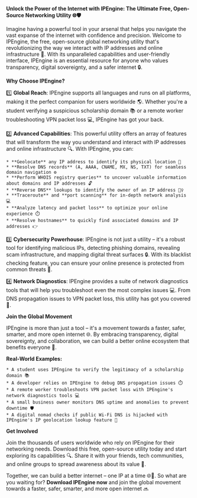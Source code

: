 **Unlock the Power of the Internet with IPEngine: The Ultimate Free, Open-Source Networking Utility 🌐🛡️**

Imagine having a powerful tool in your arsenal that helps you navigate the vast expanse of the internet with confidence and precision. Welcome to IPEngine, the free, open-source global networking utility that's revolutionizing the way we interact with IP addresses and online infrastructure 🚀. With its unparalleled capabilities and user-friendly interface, IPEngine is an essential resource for anyone who values transparency, digital sovereignty, and a safer internet 🔒.

**Why Choose IPEngine?**

1️⃣ **Global Reach**: IPEngine supports all languages and runs on all platforms, making it the perfect companion for users worldwide 🌎. Whether you're a student verifying a suspicious scholarship domain 📚 or a remote worker troubleshooting VPN packet loss 💻, IPEngine has got your back.

2️⃣ **Advanced Capabilities**: This powerful utility offers an array of features that will transform the way you understand and interact with IP addresses and online infrastructure 🔍. With IPEngine, you can:

	* **Geolocate** any IP address to identify its physical location 📍
	* **Resolve DNS records** (A, AAAA, CNAME, MX, NS, TXT) for seamless domain navigation ⚙️
	* **Perform WHOIS registry queries** to uncover valuable information about domains and IP addresses 🔓
	* **Reverse DNS** lookups to identify the owner of an IP address 🕵️‍♀️
	* **Traceroute** and **port scanning** for in-depth network analysis 💻
	* **Analyze latency and packet loss** to optimize your online experience ⏱️
	* **Resolve hostnames** to quickly find associated domains and IP addresses 👉

3️⃣ **Cybersecurity Powerhouse**: IPEngine is not just a utility – it's a robust tool for identifying malicious IPs, detecting phishing domains, revealing scam infrastructure, and mapping digital threat surfaces 🔒. With its blacklist checking feature, you can ensure your online presence is protected from common threats 🚨.

4️⃣ **Network Diagnostics**: IPEngine provides a suite of network diagnostics tools that will help you troubleshoot even the most complex issues 💻. From DNS propagation issues to VPN packet loss, this utility has got you covered 🔧.

**Join the Global Movement**

IPEngine is more than just a tool – it's a movement towards a faster, safer, smarter, and more open internet 🌐. By embracing transparency, digital sovereignty, and collaboration, we can build a better online ecosystem that benefits everyone 🤝.

**Real-World Examples:**

	* A student uses IPEngine to verify the legitimacy of a scholarship domain 📚
	* A developer relies on IPEngine to debug DNS propagation issues ⏱️
	* A remote worker troubleshoots VPN packet loss with IPEngine's network diagnostics tools 💻
	* A small business owner monitors DNS uptime and anomalies to prevent downtime 🛡️
	* A digital nomad checks if public Wi-Fi DNS is hijacked with IPEngine's IP geolocation lookup feature 📱

**Get Involved**

Join the thousands of users worldwide who rely on IPEngine for their networking needs. Download this free, open-source utility today and start exploring its capabilities 🔍. Share it with your friends, tech communities, and online groups to spread awareness about its value 💬.

Together, we can build a better internet – one IP at a time 🌐🚀. So what are you waiting for? **Download IPEngine now** and join the global movement towards a faster, safer, smarter, and more open internet 🔜